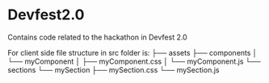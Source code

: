 # Devfest2.0
Contains code related to the hackathon in Devfest 2.0

For client side file structure in  src folder is:
├── assets
├── components
│   └── myComponent
│       ├── myComponent.css
│       └── myComponent.js
└── sections
    └── mySection
        ├── mySection.css
        └── mySection.js